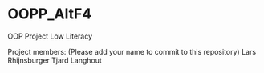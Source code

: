 # OOPP_AltF4
OOP Project Low Literacy

Project members: (Please add your name to commit to this repository)
Lars Rhijnsburger
Tjard Langhout
